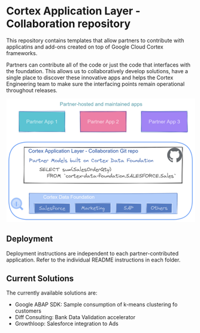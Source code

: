 # Cortex Application Layer - Collaboration repository

This repository contains templates that allow partners to contribute with applicatins and add-ons created on top of Google Cloud Cortex frameworks.

Partners can contribute all of the code or just the code that interfaces with the foundation. This allows us to collaboratively develop solutions, have a single place to discover these innovative apps and helps the Cortex Engineering team to make sure the interfacing points remain operational throughout releases.

![Cortex Application Layer](images/partner_repo.png)

## Deployment

Deployment instructions are independent to each partner-contributed application. Refer to the individual README instructions in each folder.

## Current Solutions

The currently available solutions are:

- Google ABAP SDK: Sample consumption of k-means clustering fo customers
- Diff Consulting: Bank Data Validation accelerator
- Growthloop: Salesforce integration to Ads
